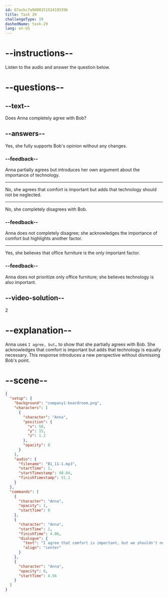 ```yaml
---
id: 67acbc7a9d0815152419339b
title: Task 29
challengeType: 19
dashedName: task-29
lang: en-US
---
```


<!-- (Audio) Anna: I agree that comfort is important, but we shouldn't neglect technology. -->

# --instructions--

Listen to the audio and answer the question below.

# --questions--

## --text--

Does Anna completely agree with Bob?

## --answers--

Yes, she fully supports Bob's opinion without any changes.

### --feedback--

Anna partially agrees but introduces her own argument about the importance of technology.

---

No, she agrees that comfort is important but adds that technology should not be neglected.

---

No, she completely disagrees with Bob.

### --feedback--

Anna does not completely disagree; she acknowledges the importance of comfort but highlights another factor.

---

Yes, she believes that office furniture is the only important factor.

### --feedback--

Anna does not prioritize only office furniture; she believes technology is also important.

## --video-solution--

2

# --explanation--

Anna uses `I agree, but…` to show that she partially agrees with Bob. She acknowledges that comfort is important but adds that technology is equally necessary. This response introduces a new perspective without dismissing Bob's point.

# --scene--

```json
{
  "setup": {
    "background": "company1-boardroom.png",
    "characters": [
      {
        "character": "Anna",
        "position": {
          "x": 50,
          "y": 15,
          "z": 1.2
        },
        "opacity": 0
      }
    ],
    "audio": {
      "filename": "B1_11-1.mp3",
      "startTime": 1,
      "startTimestamp": 48.04,
      "finishTimestamp": 51.1
    }
  },
  "commands": [
    {
      "character": "Anna",
      "opacity": 1,
      "startTime": 0
    },
    {
      "character": "Anna",
      "startTime": 1,
      "finishTime": 4.06,
      "dialogue": {
        "text": "I agree that comfort is important, but we shouldn't neglect technology.",
        "align": "center"
      }
    },
    {
      "character": "Anna",
      "opacity": 0,
      "startTime": 4.56
    }
  ]
}
```
